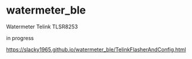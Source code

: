 # watermeter_ble
Watermeter Telink TLSR8253

in progress

https://slacky1965.github.io/watermeter_ble/TelinkFlasherAndConfig.html


